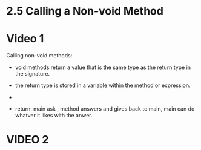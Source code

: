 # 2.5 Calling a Non-void Method

# Video 1
Calling non-void methods:
- void methods return a value that is the same type as the return type in the signature.
- the return type is stored in a variable within the method or expression.
- 

- return: main ask , method answers and gives back to main, main can do whatver it likes with the anwer.

# VIDEO 2
                        